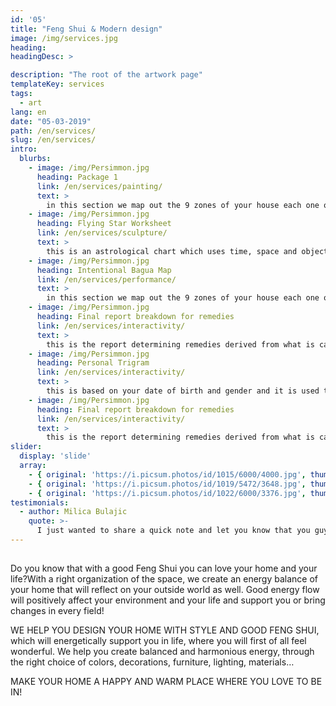 ```yaml
---
id: '05'
title: "Feng Shui & Modern design"
image: /img/services.jpg
heading: 
headingDesc: >

description: "The root of the artwork page"
templateKey: services
tags:
  - art
lang: en
date: "05-03-2019"
path: /en/services/
slug: /en/services/
intro:
  blurbs:
    - image: /img/Persimmon.jpg
      heading: Package 1
      link: /en/services/painting/
      text: >
        in this section we map out the 9 zones of your house each one of which represents a particular area of your life (health, wealth, relationships, etc.), to intentionally align the energy of the space with the life you want to live.
    - image: /img/Persimmon.jpg
      heading: Flying Star Worksheet
      link: /en/services/sculpture/
      text: >
        this is an astrological chart which uses time, space and objects to analyse positive and negative areas of the house and to heal/balance the energy. This includes analysing health, wealth, relationships, etc. of inhabitants. Please note that for the full effect of Feng Shui, a yearly update for the remedies needs to be done, since every calendar year the energy of the house changes.
    - image: /img/Persimmon.jpg
      heading: Intentional Bagua Map
      link: /en/services/performance/
      text: >
        in this section we map out the 9 zones of your house each one of which represents a particular area of your life (health, wealth, relationships, etc.), to intentionally align the energy of the space with the life you want to live.
    - image: /img/Persimmon.jpg
      heading: Final report breakdown for remedies
      link: /en/services/interactivity/
      text: >
        this is the report determining remedies derived from what is calculated in the Flying stars worksheet, which suggest the elements to use and ways how to balance the energy in every area of the house.
    - image: /img/Persimmon.jpg
      heading: Personal Trigram
      link: /en/services/interactivity/
      text: >
        this is based on your date of birth and gender and it is used to show your compatibility with building space, e.g. your most supportive directions for sleeping, working, etc; for all residents of your home (to a max. of 6 people)
    - image: /img/Persimmon.jpg
      heading: Final report breakdown for remedies
      link: /en/services/interactivity/
      text: >
        this is the report determining remedies derived from what is calculated in the Flying stars worksheet, which suggest the elements to use and ways how to balance the energy in every area of the house.
slider:
  display: 'slide'
  array:
    - { original: 'https://i.picsum.photos/id/1015/6000/4000.jpg', thumbnail: 'https://i.picsum.photos/id/1015/6000/4000.jpg', originalAlt: "A wild fjord in the far north.", originalTitle: "A wild fjord in the far north.", description: "A wild fjord in the far North, admiring the infinite." }
    - { original: 'https://i.picsum.photos/id/1019/5472/3648.jpg', thumbnail: 'https://i.picsum.photos/id/1019/5472/3648.jpg', originalAlt: 'A beautiful sunset over the sea.', originalTitle: 'A beautiful sunset over the sea.', description: 'A beautiful sunset over the sea, where numerous routes of imagination depart.'}
    - { original: 'https://i.picsum.photos/id/1022/6000/3376.jpg', thumbnail: 'https://i.picsum.photos/id/1022/6000/3376.jpg', originalAlt: 'A Northern Lights.', originalTitle: 'A Northern Lights.', description: 'A northern lights with greenish hues.'}
testimonials:
  - author: Milica Bulajic
    quote: >-
      I just wanted to share a quick note and let you know that you guys do a really good job. I’m glad I decided to work with you. It’s really great how easy your websites are to update and manage. I never have any problem at all.
---
```


## 
Do you know that with a good Feng Shui you can love your home and your life?With a right organization of the space, we create an energy balance of your home that will reflect on your outside world as well. Good energy flow will positively affect your environment and your life and support you or bring changes in every field!


WE HELP YOU DESIGN YOUR HOME WITH STYLE AND GOOD FENG SHUI, which will energetically support you in life, where you will first of all feel wonderful. We help you create balanced and harmonious energy, through the right choice of colors, decorations, furniture, lighting, materials…


MAKE YOUR HOME A HAPPY AND WARM PLACE WHERE YOU LOVE TO BE IN!
